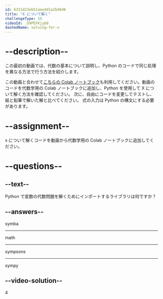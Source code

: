 ```yaml
---
id: 6331d23eb51aeedd1a2bd646
title: "X について解く"
challengeType: 15
videoId: _U9PEFKjyb8
dashedName: solving-for-x
---
```


# --description--

この最初の動画では、代数の基本について説明し、Python のコードで同じ処理を異なる方法で行う方法を紹介します。

この動画と合わせて<a href="https://colab.research.google.com/drive/11Zi77gs1FKoEqfPqYa2HtTENiWZyQAO2?usp=sharing" target="_blank" rel="noopener noreferrer nofollow">こちらの Colab ノートブック</a>も利用してください。動画のコードを代数学用の Colab ノートブックに追加し、Python を使用して X について解く方法を確認してください。 次に、自由にコードを変更してテストし、紙と鉛筆で解いた解と比べてください。 式の入力は Python の構文にする必要があります。

# --assignment--

x について解くコードを動画から代数学用の Colab ノートブックに追加してください。

# --questions--

## --text--

Python で変数の代数問題を解くためにインポートするライブラリは何ですか？

## --answers--

symba

---

math

---

sympsons

---

sympy

## --video-solution--

4
